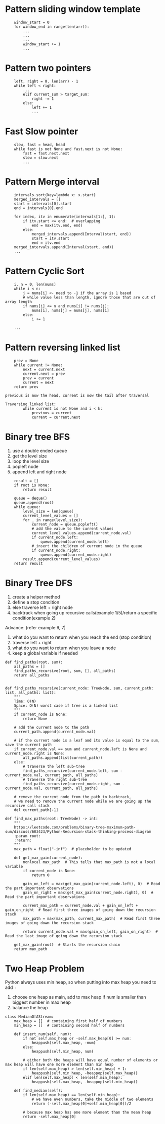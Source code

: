 # Pattern sliding window template
```
    window_start = 0
    for window_end in range(len(arr)):
        ...
        ...
        ...
        window_start += 1
        ...
```

# Pattern two pointers
```
    left, right = 0, len(arr) - 1
    while left < right:
        ...
        elif current_sum > target_sum:
            right -= 1
        else:
            left += 1
            ...
```

# Fast Slow pointer
```
    slow, fast = head, head
    while fast is not None and fast.next is not None:
        fast = fast.next.next
        slow = slow.next
        ...
```

# Pattern Merge interval
```
    intervals.sort(key=lambda x: x.start)
    merged_intervals = []
    start = intervals[0].start
    end = intervals[0].end

    for index, itv in enumerate(intervals[1:], 1):
        if itv.start <= end:  # overlapping
            end = max(itv.end, end)
        else:
            merged_intervals.append(Interval(start, end))
            start = itv.start
            end = itv.end
    merged_intervals.append(Interval(start, end))
    ...
```

# Pattern Cyclic Sort
```
    i, n = 0, len(nums)
    while i < n:
        j = nums[i] <- need to -1 if the array is 1 based
        # while value less than length, ignore those that are out of array length
        if nums[i] <= n and nums[i] != nums[j]:
            nums[i], nums[j] = nums[j], nums[i]
        else:
            i += 1

    ...
```

# Pattern reversing linked list
```
    prev = None
    while current != None:
        next = current.next
        current.next = prev
        prev = current
        current = next
    return prev

previous is now the head, current is now the tail after traversal

Traversing linked list:
        while current is not None and i < k:
            previous = current
            current = current.next
```

# Binary tree BFS
1. use a double ended queue
2. get the level size
3. loop the level size
4. popleft node
5. append left and right node
```
    result = []
    if root is None:
        return result

    queue = deque()
    queue.append(root)
    while queue:
        level_size = len(queue)
        current_level_values = []
        for _ in range(level_size):
            current_node = queue.popleft()
            # add the value to the current values
            current_level_values.append(current_node.val)
            if current_node.left:
                queue.append(current_node.left)
            # insert the children of current node in the queue
            if current_node.right:
                queue.append(current_node.right)
        result.append(current_level_values)
    return result
```

# Binary Tree DFS
1. create a helper method
2. define a stop condition
3. else traverse left + right node
4. backtrack when going up recursive calls(example 1/5)/return a specific condition(example 2)

Advance: (refer example 6, 7)
1. what do you want to return when you reach the end (stop condition)
2. traverse left + right
3. what do you want to return when you leave a node
4. keep a global variable if needed
```
def find_paths(root, sum):
    all_paths = []
    find_paths_recursive(root, sum, [], all_paths)
    return all_paths


def find_paths_recursive(current_node: TreeNode, sum, current_path: list, all_paths: list):
    """
    Time: O(N)
    Space: O(N) worst case if tree is a linked list
    """
    if current_node is None:
        return None

    # add the current node to the path
    current_path.append(current_node.val)

    # if the current node is a leaf and its value is equal to the sum, save the current path
    if current_node.val == sum and current_node.left is None and current_node.right is None:
        all_paths.append(list(current_path))
    else:
        # traverse the left sub-tree
        find_paths_recursive(current_node.left, sum - current_node.val, current_path, all_paths)
        # traverse the right sub-tree
        find_paths_recursive(current_node.right, sum - current_node.val, current_path, all_paths)

    # remove the current node from the path to backtrack,
    # we need to remove the current node while we are going up the recursive call stack
    del current_path[-1]
```
```
def find_max_paths(root: TreeNode) -> int:
    """
    https://leetcode.com/problems/binary-tree-maximum-path-sum/discuss/603423/Python-Recursion-stack-thinking-process-diagram
    :param root:
    :return:
    """
    max_path = float("-inf")  # placeholder to be updated

    def get_max_gain(current_node):
        nonlocal max_path  # This tells that max_path is not a local variable
        if current_node is None:
            return 0

        gain_on_left = max(get_max_gain(current_node.left), 0)  # Read the part important observations
        gain_on_right = max(get_max_gain(current_node.right), 0)  # Read the part important observations

        current_max_path = current_node.val + gain_on_left + gain_on_right  # Read first three images of going down the recursion stack
        max_path = max(max_path, current_max_path)  # Read first three images of going down the recursion stack

        return current_node.val + max(gain_on_left, gain_on_right)  # Read the last image of going down the recursion stack

    get_max_gain(root)  # Starts the recursion chain
    return max_path
```
# Two Heap Problem
Python always uses min heap, so when putting into max heap you need to add `-`
1. choose one heap as main, add to max heap if num is smaller than biggest number in max heap
2. balance the heap
```
class MedianOfAStream:
    max_heap = []  # containing first half of numbers
    min_heap = []  # containing second half of numbers

    def insert_num(self, num):
        if not self.max_heap or -self.max_heap[0] >= num:
            heappush(self.max_heap, -num)
        else:
            heappush(self.min_heap, num)

        # either both the heaps will have equal number of elements or max heap will have one more element than min heap
        if len(self.max_heap) > len(self.min_heap) + 1:
            heappush(self.min_heap, -heappop(self.max_heap))
        elif len(self.max_heap) < len(self.min_heap):
            heappush(self.max_heap, -heappop(self.min_heap))

    def find_median(self):
        if len(self.max_heap) == len(self.min_heap):
            # we have even numbers, take the middle of two elements
            return (-self.max_heap[0]+self.min_heap[0])/2

        # because max heap has one more element than the mean heap
        return -self.max_heap[0]
```